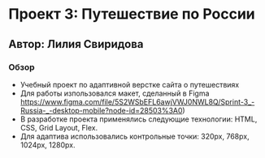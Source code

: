 # Проект 3: Путешествие по России

## Автор: Лилия Свиридова

### Обзор

- Учебный проект по адаптивной верстке сайта о путешествиях
- Для работы изпользовался макет, сделанный в Figma https://www.figma.com/file/5S2WSbEFL6awjVWJ0NWL8Q/Sprint-3_-Russia-_-desktop-mobile?node-id=28503%3A0)
- В разработке проекта применялись следующие технологии: HTML, CSS, Grid Layout, Flex.
- Для адаптива использовались контрольные точки: 320px, 768px, 1024px, 1280px.
